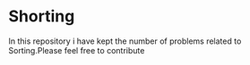 # Shorting
In this repository i have kept the number of problems related to Sorting.Please feel free to contribute
